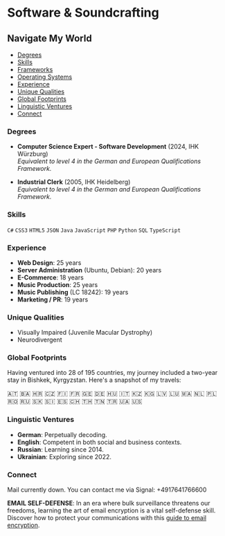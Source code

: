 # Software & Soundcrafting

## Navigate My World

- [Degrees](#degrees)
- [Skills](#skills)
- [Frameworks](#frameworks)
- [Operating Systems](#operating-systems)
- [Experience](#experience)
- [Unique Qualities](#unique-qualities)
- [Global Footprints](#global-footprints)
- [Linguistic Ventures](#linguistic-ventures)
- [Connect](#connect)

### Degrees

- **Computer Science Expert - Software Development** (2024, IHK Würzburg)\
  _Equivalent to level 4 in the German and European Qualifications Framework._

- **Industrial Clerk** (2005, IHK Heidelberg)\
  _Equivalent to level 4 in the German and European Qualifications Framework._

### Skills

`C#` `CSS3` `HTML5` `JSON` `Java` `JavaScript` `PHP` `Python` `SQL` `TypeScript`

### Experience

- **Web Design**: 25 years
- **Server Administration** (Ubuntu, Debian): 20 years
- **E-Commerce**: 18 years
- **Music Production**: 25 years
- **Music Publishing** (LC 18242): 19 years
- **Marketing / PR**: 19 years

### Unique Qualities

- Visually Impaired (Juvenile Macular Dystrophy)
- Neurodivergent

### Global Footprints

Having ventured into 28 of 195 countries, my journey included a two-year stay in Bishkek, Kyrgyzstan. Here's a snapshot of my travels:

🇦🇹 🇧🇦 🇭🇷 🇨🇿 🇫🇮 🇫🇷 🇬🇪 🇩🇪 🇭🇺 🇮🇹 🇰🇿 🇰🇬 🇱🇻 🇱🇺 🇲🇦 🇳🇱 🇵🇱 🇷🇴 🇷🇺 🇸🇰 🇸🇮 🇪🇸 🇨🇭 🇹🇭 🇹🇳 🇹🇷 🇺🇦 🇺🇸

### Linguistic Ventures

- **German**: Perpetually decoding.
- **English**: Competent in both social and business contexts.
- **Russian**: Learning since 2014.
- **Ukrainian**: Exploring since 2022.

### Connect
Mail currently down. You can contact me via Signal: +4917641766600

**EMAIL SELF-DEFENSE**: In an era where bulk surveillance threatens our freedoms, learning the art of email encryption is a vital self-defense skill. Discover how to protect your communications with this [guide to email encryption](https://emailselfdefense.fsf.org/en/).

